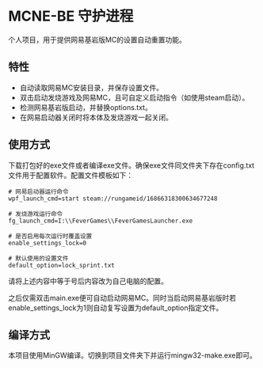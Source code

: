 # MCNE-BE 守护进程

个人项目，用于提供网易基岩版MC的设置自动重置功能。

## 特性

- 自动读取网易MC安装目录，并保存设置文件。
- 双击启动发烧游戏及网易MC，且可自定义启动指令（如使用steam启动）。
- 检测网易基岩版启动，并替换options.txt。
- 在网易启动器关闭时将本体及发烧游戏一起关闭。

## 使用方式
下载打包好的exe文件或者编译exe文件。确保exe文件同文件夹下存在config.txt文件用于配置软件。配置文件模板如下：
```
# 网易启动器运行命令
wpf_launch_cmd=start steam://rungameid/16866318300634677248

# 发烧游戏运行命令
fg_launch_cmd=I:\\FeverGames\\FeverGamesLauncher.exe

# 是否启用每次运行时覆盖设置
enable_settings_lock=0

# 默认使用的设置文件
default_option=lock_sprint.txt
```
请将上述内容中等于号后内容改为自己电脑的配置。

之后仅需双击main.exe便可自动启动网易MC。同时当启动网易基岩版时若enable_settings_lock为1则自动复写设置为default_option指定文件。

## 编译方式

本项目使用MinGW编译。切换到项目文件夹下并运行mingw32-make.exe即可。